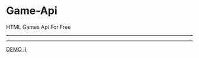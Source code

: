 # Game-Api
HTML Games Api For Free

-------------------------------------------------------
-------------------------------------------------------

<a href="http://jacki-team.github.io/Game-Api">DEMO :)</a>
